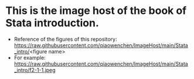 # This is the image host of the book of Stata introduction.
* Reference of the figures of this repository: https://raw.githubusercontent.com/qiaowenchen/ImageHost/main/Stata_intro/<figure name\>
* For example: https://raw.githubusercontent.com/qiaowenchen/ImageHost/main/Stata_intro/f2-1-1.jpeg
